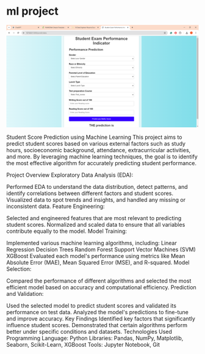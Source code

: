 # ml project
![Project screenshot](https://github.com/Vipinkushuk/mlproject/blob/main/Screenshot%202024-07-05%20143411.png?raw=true)

Student Score Prediction using Machine Learning
This project aims to predict student scores based on various external factors such as study hours, socioeconomic background, attendance, extracurricular activities, and more. By leveraging machine learning techniques, the goal is to identify the most effective algorithm for accurately predicting student performance.

Project Overview
Exploratory Data Analysis (EDA):

Performed EDA to understand the data distribution, detect patterns, and identify correlations between different factors and student scores.
Visualized data to spot trends and insights, and handled any missing or inconsistent data.
Feature Engineering:

Selected and engineered features that are most relevant to predicting student scores.
Normalized and scaled data to ensure that all variables contribute equally to the model.
Model Training:

Implemented various machine learning algorithms, including:
Linear Regression
Decision Trees
Random Forest
Support Vector Machines (SVM)
XGBoost
Evaluated each model's performance using metrics like Mean Absolute Error (MAE), Mean Squared Error (MSE), and R-squared.
Model Selection:

Compared the performance of different algorithms and selected the most efficient model based on accuracy and computational efficiency.
Prediction and Validation:

Used the selected model to predict student scores and validated its performance on test data.
Analyzed the model's predictions to fine-tune and improve accuracy.
Key Findings
Identified key factors that significantly influence student scores.
Demonstrated that certain algorithms perform better under specific conditions and datasets.
Technologies Used
Programming Language: Python
Libraries: Pandas, NumPy, Matplotlib, Seaborn, Scikit-Learn, XGBoost
Tools: Jupyter Notebook, Git
